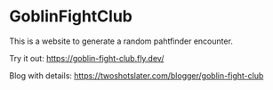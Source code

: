 # GoblinFightClub

This is a website to generate a random pahtfinder encounter.

Try it out: https://goblin-fight-club.fly.dev/

Blog with details: https://twoshotslater.com/blogger/goblin-fight-club
